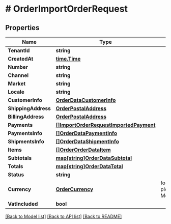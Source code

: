 # # OrderImportOrderRequest


## Properties 


Name | Type | Description | Notes
------------ | ------------- | ------------- | -------------
**TenantId**| **string** |   |
**CreatedAt**| [**time.Time**](time.Time.md) |   | [optional]
**Number**| **string** |   |
**Channel**| **string** |   | [optional]
**Market**| **string** |   |
**Locale**| **string** |   |
**CustomerInfo**| [**OrderDataCustomerInfo**](OrderDataCustomerInfo.md) |   |
**ShippingAddress**| [**OrderPostalAddress**](OrderPostalAddress.md) |   |
**BillingAddress**| [**OrderPostalAddress**](OrderPostalAddress.md) |   |
**Payments**| [**[]ImportOrderRequestImportedPayment**](ImportOrderRequestImportedPayment.md) |   |
**PaymentsInfo**| [**[]OrderDataPaymentInfo**](OrderDataPaymentInfo.md) |   |
**ShipmentsInfo**| [**[]OrderDataShipmentInfo**](OrderDataShipmentInfo.md) |   |
**Items**| [**[]OrderOrderDataItem**](OrderOrderDataItem.md) |   |
**Subtotals**| [**map[string]OrderDataSubtotal**](OrderDataSubtotal.md) |   |
**Totals**| [**map[string]OrderDataTotal**](OrderDataTotal.md) |   |
**Status**| **string** |   |
**Currency**| [**OrderCurrency**](OrderCurrency.md) |  for more information please, see Model/OrderCurrency.php  | [default to XXX]
**VatIncluded**| **bool** |   | [optional]


[[Back to Model list]](../../README.md#models) [[Back to API list]](../../README.md#endpoints) [[Back to README]](../../README.md)

